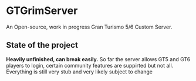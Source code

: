 # GTGrimServer
An Open-source, work in progress Gran Turismo 5/6 Custom Server.

## State of the project
**Heavily unfinished, can break easily.**
So far the server allows GT5 and GT6 players to login, certain community features are suppirted but not all. Everything is still very stub and very likely subject to change
